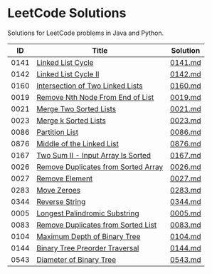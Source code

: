 # LeetCode Solutions

Solutions for LeetCode problems in Java and Python.

| ID   | Title                                                                                                    | Solution                       |
| ---- | -------------------------------------------------------------------------------------------------------- | ------------------------------ |
| 0141 | [Linked List Cycle](https://leetcode.cn/problems/linked-list-cycle/)                                     | [0141.md](./Solutions/0141.md) |
| 0142 | [Linked List Cycle II](https://leetcode.cn/problems/linked-list-cycle-ii/)                               | [0142.md](./Solutions/0142.md) |
| 0160 | [Intersection of Two Linked Lists](https://leetcode.cn/problems/intersection-of-two-linked-lists/)       | [0160.md](./Solutions/0160.md) |
| 0019 | [Remove Nth Node From End of List](https://leetcode.cn/problems/remove-nth-node-from-end-of-list/)       | [0019.md](./Solutions/0019.md) |
| 0021 | [Merge Two Sorted Lists](https://leetcode.cn/problems/merge-two-sorted-lists/)                           | [0021.md](./Solutions/0021.md) |
| 0023 | [Merge k Sorted Lists](https://leetcode.cn/problems/merge-k-sorted-lists/)                               | [0023.md](./Solutions/0023.md) |
| 0086 | [Partition List](https://leetcode.cn/problems/partition-list/)                                           | [0086.md](./Solutions/0086.md) |
| 0876 | [Middle of the Linked List](https://leetcode.cn/problems/middle-of-the-linked-list/)                     | [0876.md](./Solutions/0876.md) |
| 0167 | [Two Sum II - Input Array Is Sorted](https://leetcode.cn/problems/two-sum-ii-input-array-is-sorted/)     | [0167.md](./Solutions/0167.md) |
| 0026 | [Remove Duplicates from Sorted Array](https://leetcode.cn/problems/remove-duplicates-from-sorted-array/) | [0026.md](./Solutions/0026.md) |
| 0027 | [Remove Element](https://leetcode.cn/problems/remove-element/)                                           | [0027.md](./Solutions/0027.md) |
| 0283 | [Move Zeroes](https://leetcode.cn/problems/move-zeroes/)                                                 | [0283.md](./Solutions/0283.md) |
| 0344 | [Reverse String](https://leetcode.cn/problems/reverse-string/)                                           | [0344.md](./Solutions/0344.md) |
| 0005 | [Longest Palindromic Substring](https://leetcode.cn/problems/longest-palindromic-substring/)             | [0005.md](./Solutions/0005.md) |
| 0083 | [Remove Duplicates from Sorted List](https://leetcode.cn/problems/remove-duplicates-from-sorted-list/)   | [0083.md](./Solutions/0083.md) |
| 0104 | [Maximum Depth of Binary Tree](https://leetcode.cn/problems/maximum-depth-of-binary-tree/)               | [0104.md](./Solutions/0104.md) |
| 0144 | [Binary Tree Preorder Traversal](https://leetcode.cn/problems/binary-tree-preorder-traversal/)           | [0144.md](./Solutions/0144.md) |
| 0543 | [Diameter of Binary Tree](https://leetcode.cn/problems/diameter-of-binary-tree/)                         | [0543.md](./Solutions/0543.md) |